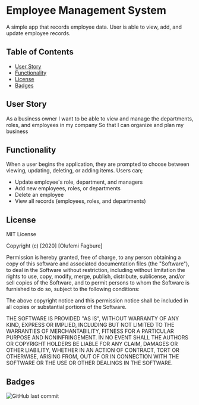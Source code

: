 # Employee Management System
A simple app that records employee data. User is able to view, add, and update employee records.

## Table of Contents 

* [User Story](#UserStory)
* [Functionality](#Functionality)
* [License](#license)
* [Badges](#Badges)

## User Story
As a business owner
I want to be able to view and manage the departments, roles, and employees in my company
So that I can organize and plan my business

## Functionality
When a user begins the application, they are prompted to choose between viewing, updating, deleting, or adding items. 
Users can;
* Update employee's role, department, and managers
* Add new employees, roles, or departments
* Delete an employee
* View all records (employees, roles, and departments)

## License

MIT License

Copyright (c) [2020] [Olufemi Fagbure]

Permission is hereby granted, free of charge, to any person obtaining a copy
of this software and associated documentation files (the "Software"), to deal
in the Software without restriction, including without limitation the rights
to use, copy, modify, merge, publish, distribute, sublicense, and/or sell
copies of the Software, and to permit persons to whom the Software is
furnished to do so, subject to the following conditions:

The above copyright notice and this permission notice shall be included in all
copies or substantial portions of the Software.

THE SOFTWARE IS PROVIDED "AS IS", WITHOUT WARRANTY OF ANY KIND, EXPRESS OR
IMPLIED, INCLUDING BUT NOT LIMITED TO THE WARRANTIES OF MERCHANTABILITY,
FITNESS FOR A PARTICULAR PURPOSE AND NONINFRINGEMENT. IN NO EVENT SHALL THE
AUTHORS OR COPYRIGHT HOLDERS BE LIABLE FOR ANY CLAIM, DAMAGES OR OTHER
LIABILITY, WHETHER IN AN ACTION OF CONTRACT, TORT OR OTHERWISE, ARISING FROM,
OUT OF OR IN CONNECTION WITH THE SOFTWARE OR THE USE OR OTHER DEALINGS IN THE
SOFTWARE.


## Badges

![GitHub last commit](https://img.shields.io/github/last-commit/ofagbure/Employee-Tracker)
